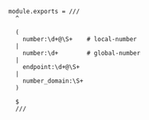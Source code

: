    module.exports = ///
      ^

      (
        number:\d+@\S+    # local-number
      |
        number:\d+        # global-number
      |
        endpoint:\d+@\S+
      |
        number_domain:\S+
      )

      $
      ///
